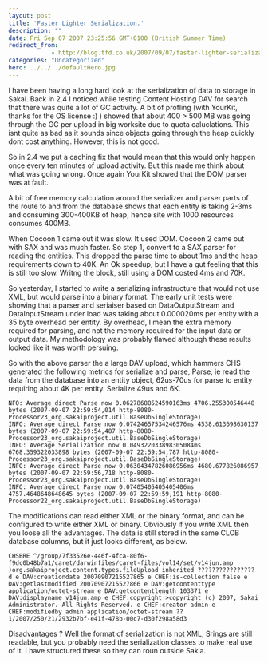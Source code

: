 ```yaml
---
layout: post
title: 'Faster Lighter Serialization.'
description: ""
date: Fri Sep 07 2007 23:25:56 GMT+0100 (British Summer Time)
redirect_from: 
            - http://blog.tfd.co.uk/2007/09/07/faster-lighter-serialization/
categories: "Uncategorized"
hero: ../../../defaultHero.jpg
---
```

I have been having a long hard look at the serialization of data to storage in Sakai. Back in 2.4 I noticed while testing Content Hosting DAV for search that there was quite a lot of GC activity. A bit of profling (with YourKit, thanks for the OS license :) ) showed that about 400 > 500 MB was going through the GC per upload in big worksite due to quota caluclations. This isnt quite as bad as it sounds since objects going through the heap quickly dont cost anything. However, this is not good.

So in 2.4 we put a caching fix that would mean that this would only happen once every ten minutes of upload activity. But this made me think about what was going wrong. Once again YourKit showed that the DOM parser was at fault.

A bit of free memory calculation around the serializer and parser parts of the route to and from the database shows that each entity is taking 2-3ms and consuming 300-400KB of heap, hence site with 1000 resources consumes 400MB.

When Cocoon 1 came out it was slow. It used DOM. Cocoon 2 came out with SAX and was much faster. So step 1, convert to a SAX parser for reading the entities. This dropped the parse time to about 1ms and the heap requirements down to 40K. An Ok speedup, but I have a gut feeling that this is still too slow. Writng the block, still using a DOM costed 4ms and 70K.

So yesterday, I started to write a serializing infrastructure that would not use XML, but would parse into a binary format. The early unit tests were showing that a parser and seriaiser based on DataOutputStream and DataInputStream under load was taking about 0.000020ms per entity with a 35 byte overhead per entity. By overhead, I mean the extra memory required for parsing, and not the memory required for the input data or output data. My methodology was probably flawed although these results looked like it was worth persuing.

So with the above parser the a large DAV upload, which hammers CHS generated the following metrics for serialize and parse, Parse, ie read the data from the database into an entity object, 62us-70us for parse to entity requiring about 4K per entity. Serialize 49us and 6K.

```
NFO: Average direct Parse now 0.06278688524590163ms 4706.255300546448 bytes (2007-09-07 22:59:54,014 http-8080-Processor23_org.sakaiproject.util.BaseDbSingleStorage)
INFO: Average direct Parse now 0.07424657534246576ms 4538.613698630137 bytes (2007-09-07 22:59:54,487 http-8080-Processor23_org.sakaiproject.util.BaseDbSingleStorage)
INFO: Average Serialization now 0.049322033898305084ms 6768.359322033898 bytes (2007-09-07 22:59:54,787 http-8080-Processor23_org.sakaiproject.util.BaseDbSingleStorage)
INFO: Average direct Parse now 0.06304347826086956ms 4680.677826086957 bytes (2007-09-07 22:59:56,718 http-8080-Processor23_org.sakaiproject.util.BaseDbSingleStorage)
INFO: Average direct Parse now 0.07405405405405406ms 4757.4648648648645 bytes (2007-09-07 22:59:59,191 http-8080-Processor22_org.sakaiproject.util.BaseDbSingleStorage)
```

The modifications can read either XML or the binary format, and can be configured to write either XML or binary. Obviously if you write XML then you loose all the advantages. The data is still stored in the same CLOB database columns, but it just looks different, as below.

`CHSBRE ^/group/7f33526e-446f-4fca-80f6-f9dc0b48b7a1/caret/darwinfiles/caret-files/vol14/set/v14jun.amp )org.sakaiproject.content.types.fileUpload inherited ???????????????? d e DAV:creationdate 20070907215527865 e CHEF:is-collection false e DAV:getlastmodified 20070907215527866 e DAV:getcontenttype application/octet-stream e DAV:getcontentlength 103371 e DAV:displayname v14jun.amp e CHEF:copyright >copyright (c) 2007, Sakai Administrator. All Rights Reserved. e CHEF:creator admin e CHEF:modifiedby admin application/octet-stream ?? 1/2007/250/21/2932b7bf-e41f-478b-00c7-d30f298a58d3`

Disadvantages ? Well the format of serialization is not XML, Srings are still readable, but you probably need the serialization classes to make real use of it. I have structured these so they can roun outside Sakia.
